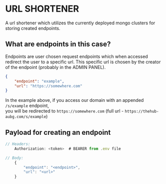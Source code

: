# URL SHORTENER
A url shortener which utilizes the currently deployed mongo clusters for storing created endpoints. 

## What are endpoints in this case?
Endpoints are user chosen request endpoints which when accessed redirect the user to a specific url.
This specific url is chosen by the creator of the endpoint (probably in the ADMIN PANEL).

```json
{
    "endpoint": "example",
    "url": "https://somewhere.com"
}
```

In the example above, if you access our domain with an appended `/s/example` endpoint,  
you will be redirected to `https://somewhere.com` (full url - `https://thehub-aubg.com/s/example`)

## Payload for creating an endpoint

```javascript
// Headers:
    Authorization: <token>  # BEARER from .env file

// Body:
    {
        "endpoint": "<endpoint>",
        "url": "<url>"
    }
```
